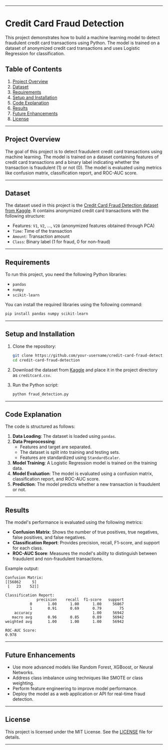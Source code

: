 
---

# Credit Card Fraud Detection

This project demonstrates how to build a machine learning model to detect fraudulent credit card transactions using Python. The model is trained on a dataset of anonymized credit card transactions and uses Logistic Regression for classification.

## Table of Contents
1. [Project Overview](#project-overview)
2. [Dataset](#dataset)
3. [Requirements](#requirements)
4. [Setup and Installation](#setup-and-installation)
5. [Code Explanation](#code-explanation)
6. [Results](#results)
7. [Future Enhancements](#future-enhancements)
8. [License](#license)

---

## Project Overview
The goal of this project is to detect fraudulent credit card transactions using machine learning. The model is trained on a dataset containing features of credit card transactions and a binary label indicating whether the transaction is fraudulent (1) or not (0). The model is evaluated using metrics like confusion matrix, classification report, and ROC-AUC score.

---

## Dataset
The dataset used in this project is the [Credit Card Fraud Detection dataset from Kaggle](https://www.kaggle.com/mlg-ulb/creditcardfraud). It contains anonymized credit card transactions with the following structure:
- Features: `V1`, `V2`, ..., `V28` (anonymized features obtained through PCA)
- `Time`: Time of the transaction
- `Amount`: Transaction amount
- `Class`: Binary label (1 for fraud, 0 for non-fraud)

---

## Requirements
To run this project, you need the following Python libraries:
- `pandas`
- `numpy`
- `scikit-learn`

You can install the required libraries using the following command:
```bash
pip install pandas numpy scikit-learn
```

---

## Setup and Installation
1. Clone the repository:
   ```bash
   git clone https://github.com/your-username/credit-card-fraud-detection.git
   cd credit-card-fraud-detection
   ```

2. Download the dataset from [Kaggle](https://www.kaggle.com/mlg-ulb/creditcardfraud) and place it in the project directory as `creditcard.csv`.

3. Run the Python script:
   ```bash
   python fraud_detection.py
   ```

---

## Code Explanation
The code is structured as follows:
1. **Data Loading**: The dataset is loaded using `pandas`.
2. **Data Preprocessing**:
   - Features and target are separated.
   - The dataset is split into training and testing sets.
   - Features are standardized using `StandardScaler`.
3. **Model Training**: A Logistic Regression model is trained on the training data.
4. **Model Evaluation**: The model is evaluated using a confusion matrix, classification report, and ROC-AUC score.
5. **Prediction**: The model predicts whether a new transaction is fraudulent or not.

---

## Results
The model's performance is evaluated using the following metrics:
- **Confusion Matrix**: Shows the number of true positives, true negatives, false positives, and false negatives.
- **Classification Report**: Provides precision, recall, F1-score, and support for each class.
- **ROC-AUC Score**: Measures the model's ability to distinguish between fraudulent and non-fraudulent transactions.

Example output:
```
Confusion Matrix:
[[56862     5]
 [   23    52]]

Classification Report:
              precision    recall  f1-score   support
           0       1.00      1.00      1.00     56867
           1       0.91      0.69      0.79        75
    accuracy                           1.00     56942
   macro avg       0.96      0.85      0.89     56942
weighted avg       1.00      1.00      1.00     56942

ROC-AUC Score:
0.978
```

---

## Future Enhancements
- Use more advanced models like Random Forest, XGBoost, or Neural Networks.
- Address class imbalance using techniques like SMOTE or class weighting.
- Perform feature engineering to improve model performance.
- Deploy the model as a web application or API for real-time fraud detection.

---

## License
This project is licensed under the MIT License. See the [LICENSE](LICENSE) file for details.

---

